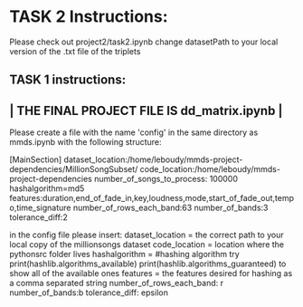 TASK 2 Instructions:
========================================
Please check out project2/task2.ipynb
change datasetPath  to your local version of the .txt file of the triplets 




TASK 1 instructions:
---------------------------------------------
| THE FINAL PROJECT FILE IS dd_matrix.ipynb |
---------------------------------------------

Please create a file with the name 'config' in the same directory as mmds.ipynb with the following structure:

[MainSection]
dataset_location:/home/leboudy/mmds-project-dependencies/MillionSongSubset/
code_location:/home/leboudy/mmds-project-dependencies
number_of_songs_to_process: 100000
hashalgorithm=md5
features:duration,end_of_fade_in,key,loudness,mode,start_of_fade_out,tempo,time_signature
number_of_rows_each_band:63
number_of_bands:3
tolerance_diff:2



in the config file please insert:
dataset_location = the correct path to your local copy of the millionsongs dataset
code_location =  location where the pythonsrc folder lives
hashalgorithm = #hashing algorithm try print(hashlib.algorithms_available) print(hashlib.algorithms_guaranteed) to show all of the available ones
features =  the features desired for hashing as a comma separated string
number_of_rows_each_band: r
number_of_bands:b
tolerance_diff: epsilon



